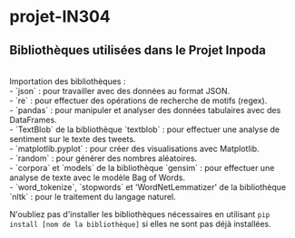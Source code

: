# projet-IN304
## Bibliothèques utilisées dans le Projet Inpoda
<br />
   Importation des bibliothèques : <br />
        - `json` : pour travailler avec des données au format JSON. <br />
        - `re` : pour effectuer des opérations de recherche de motifs (regex). <br />
        - `pandas` : pour manipuler et analyser des données tabulaires avec des DataFrames. <br />
        - `TextBlob` de la bibliothèque `textblob` : pour effectuer une analyse de sentiment sur le texte des tweets. <br />
        - `matplotlib.pyplot` : pour créer des visualisations avec Matplotlib. <br />
        - `random` : pour générer des nombres aléatoires. <br />
        - `corpora` et `models` de la bibliothèque `gensim` : pour effectuer une analyse de texte avec le modèle Bag of Words. <br />
        - `word_tokenize`, `stopwords` et 'WordNetLemmatizer' de la bibliothèque `nltk` : pour le traitement du langage naturel. <br />
   
   N'oubliez pas d'installer les bibliothèques nécessaires en utilisant `pip install [nom de la bibliothèque]` si elles ne sont pas déjà installées.
